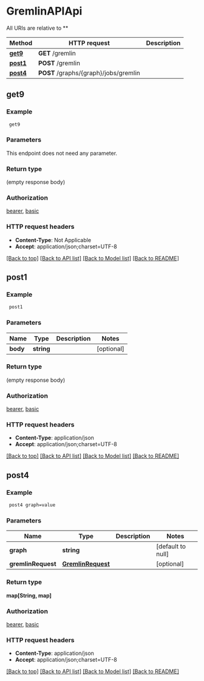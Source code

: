 # GremlinAPIApi

All URIs are relative to **

Method | HTTP request | Description
------------- | ------------- | -------------
[**get9**](GremlinAPIApi.md#get9) | **GET** /gremlin | 
[**post1**](GremlinAPIApi.md#post1) | **POST** /gremlin | 
[**post4**](GremlinAPIApi.md#post4) | **POST** /graphs/{graph}/jobs/gremlin | 



## get9



### Example

```bash
 get9
```

### Parameters

This endpoint does not need any parameter.

### Return type

(empty response body)

### Authorization

[bearer](../README.md#bearer), [basic](../README.md#basic)

### HTTP request headers

- **Content-Type**: Not Applicable
- **Accept**: application/json;charset=UTF-8

[[Back to top]](#) [[Back to API list]](../README.md#documentation-for-api-endpoints) [[Back to Model list]](../README.md#documentation-for-models) [[Back to README]](../README.md)


## post1



### Example

```bash
 post1
```

### Parameters


Name | Type | Description  | Notes
------------- | ------------- | ------------- | -------------
 **body** | **string** |  | [optional]

### Return type

(empty response body)

### Authorization

[bearer](../README.md#bearer), [basic](../README.md#basic)

### HTTP request headers

- **Content-Type**: application/json
- **Accept**: application/json;charset=UTF-8

[[Back to top]](#) [[Back to API list]](../README.md#documentation-for-api-endpoints) [[Back to Model list]](../README.md#documentation-for-models) [[Back to README]](../README.md)


## post4



### Example

```bash
 post4 graph=value
```

### Parameters


Name | Type | Description  | Notes
------------- | ------------- | ------------- | -------------
 **graph** | **string** |  | [default to null]
 **gremlinRequest** | [**GremlinRequest**](GremlinRequest.md) |  | [optional]

### Return type

**map[String, map]**

### Authorization

[bearer](../README.md#bearer), [basic](../README.md#basic)

### HTTP request headers

- **Content-Type**: application/json
- **Accept**: application/json;charset=UTF-8

[[Back to top]](#) [[Back to API list]](../README.md#documentation-for-api-endpoints) [[Back to Model list]](../README.md#documentation-for-models) [[Back to README]](../README.md)

